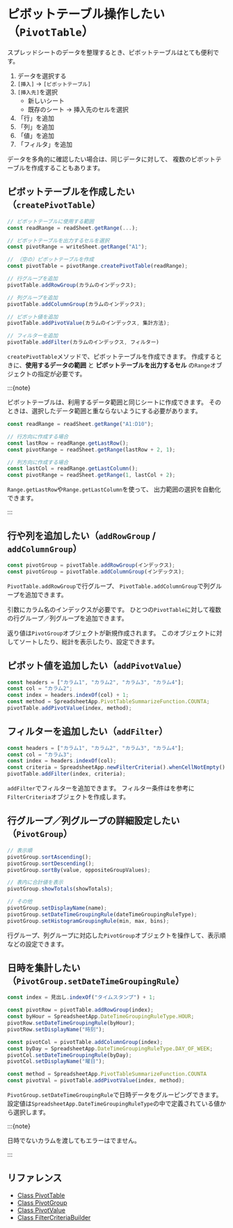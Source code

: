 # ピボットテーブル操作したい（`PivotTable`）

スプレッドシートのデータを整理するとき、ピボットテーブルはとても便利です。

1. データを選択する
2. `[挿入]` → `[ピボットテーブル]`
3. `[挿入先]`を選択
   - 新しいシート
   - 既存のシート → 挿入先のセルを選択
4. 「行」を追加
5. 「列」を追加
6. 「値」を追加
7. 「フィルタ」を追加

データを多角的に確認したい場合は、同じデータに対して、
複数のピボットテーブルを作成することもあります。

## ピボットテーブルを作成したい（`createPivotTable`）

```js
// ピボットテーブルに使用する範囲
const readRange = readSheet.getRange(...);

// ピボットテーブルを出力するセルを選択
const pivotRange = writeSheet.getRange("A1");

// （空の）ピボットテーブルを作成
const pivotTable = pivotRange.createPivotTable(readRange);

// 行グループを追加
pivotTable.addRowGroup(カラムのインデックス);

// 列グループを追加
pivotTable.addColumnGroup(カラムのインデックス);

// ピボット値を追加
pivotTable.addPivotValue(カラムのインデックス, 集計方法);

// フィルターを追加
pivotTable.addFilter(カラムのインデックス, フィルター)
```

`createPivotTable`メソッドで、ピボットテーブルを作成できます。
作成するときに、**使用するデータの範囲** と **ピボットテーブルを出力するセル** の`Range`オブジェクトの指定が必要です。

:::{note}

ピボットテーブルは、利用するデータ範囲と同じシートに作成できます。
そのときは、選択したデータ範囲と重ならないようにする必要があります。

```js
const readRange = readSheet.getRange("A1:D10");

// 行方向に作成する場合
const lastRow = readRange.getLastRow();
const pivotRange = readSheet.getRange(lastRow + 2, 1);

// 列方向に作成する場合
const lastCol = readRange.getLastColumn();
const pivotRange = readSheet.getRange(1, lastCol + 2);
```

`Range.getLastRow`や`Range.getLastColumn`を使って、
出力範囲の選択を自動化できます。

:::

## 行や列を追加したい（`addRowGroup` / `addColumnGroup`）

```js
const pivotGroup = pivotTable.addRowGroup(インデックス);
const pivotGroup = pivotTable.addColumnGroup(インデックス);
```

`PivotTable.addRowGroup`で行グループ、
`PivotTable.addColumnGroup`で列グループを追加できます。

引数にカラム名のインデックスが必要です。
ひとつの`PivotTable`に対して複数の行グループ／列グループを追加できます。

返り値は`PivotGroup`オブジェクトが新規作成されます。
このオブジェクトに対してソートしたり、総計を表示したり、設定できます。

## ピボット値を追加したい（`addPivotValue`）

```js
const headers = ["カラム1", "カラム2", "カラム3", "カラム4"];
const col = "カラム2";
const index = headers.indexOf(col) + 1;
const method = SpreadsheetApp.PivotTableSummarizeFunction.COUNTA;
pivotTable.addPivotValue(index, method);
```

## フィルターを追加したい（`addFilter`）

```js
const headers = ["カラム1", "カラム2", "カラム3", "カラム4"];
const col = "カラム3";
const index = headers.indexOf(col);
const criteria = SpreadsheetApp.newFilterCriteria().whenCellNotEmpty().build();
pivotTable.addFilter(index, criteria);
```

`addFilter`でフィルターを追加できます。
フィルター条件は[](./gas-spreadsheet-filter.md)を参考に`FilterCriteria`オブジェクトを作成します。

## 行グループ／列グループの詳細設定したい（`PivotGroup`）

```js
// 表示順
pivotGroup.sortAscending();
pivotGroup.sortDescending();
pivotGroup.sortBy(value, oppositeGroupValues);

// 表内に合計値を表示
pivotGroup.showTotals(showTotals);

// その他
pivotGroup.setDisplayName(name);
pivotGroup.setDateTimeGroupingRule(dateTimeGroupingRuleType);
pivotGroup.setHistogramGroupingRule(min, max, bins);
```

行グループ、列グループに対応した`PivotGroup`オブジェクトを操作して、表示順などの設定できます。

## 日時を集計したい（`PivotGroup.setDateTimeGroupingRule`）

```js
const index = 見出し.indexOf("タイムスタンプ") + 1;

const pivotRow = pivotTable.addRowGroup(index);
const byHour = SpreadsheetApp.DateTimeGroupingRuleType.HOUR;
pivotRow.setDateTimeGroupingRule(byHour);
pivotRow.setDisplayName("時刻");

const pivotCol = pivotTable.addColumnGroup(index);
const byDay = SpreadsheetApp.DateTimeGroupingRuleType.DAY_OF_WEEK;
pivotCol.setDateTimeGroupingRule(byDay);
pivotCol.setDisplayName("曜日");

const method = SpreadsheetApp.PivotTableSummarizeFunction.COUNTA
const pivotVal = pivotTable.addPivotValue(index, method);
```

`PivotGroup.setDateTimeGroupingRule`で日時データをグルーピングできます。
設定値は`SpreadsheetApp.DateTimeGroupingRuleType`の中で定義されている値から選択します。

:::{note}

日時でないカラムを渡してもエラーはでません。

:::

## リファレンス

- [Class PivotTable](https://developers.google.com/apps-script/reference/spreadsheet/pivot-table)
- [Class PivotGroup](https://developers.google.com/apps-script/reference/spreadsheet/pivot-group)
- [Class PivotValue](https://developers.google.com/apps-script/reference/spreadsheet/pivot-value)
- [Class FilterCriteriaBuilder](https://developers.google.com/apps-script/reference/spreadsheet/filter-criteria-builder)
